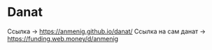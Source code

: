 # Danat
Ссылка → https://anmenig.github.io/danat/
Ссылка на сам данат → https://funding.web.money/d/anmenig
